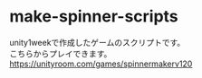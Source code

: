 # make-spinner-scripts

unity1weekで作成したゲームのスクリプトです。<br>
こちらからプレイできます。<br>
https://unityroom.com/games/spinnermakerv120
